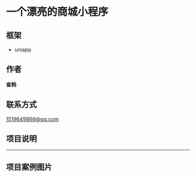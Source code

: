 一个漂亮的商城小程序
===================================
## 框架

 - uniapp
 
## 作者

**崔韩**

## 联系方式

1519649866@qq.com

## 项目说明
****


## 项目案例图片



